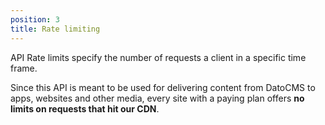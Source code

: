```yaml
---
position: 3
title: Rate limiting
---
```


API Rate limits specify the number of requests a client in a specific time frame.

Since this API is meant to be used for delivering content from DatoCMS to apps, websites and other media, every site with a paying plan offers **no limits on requests that hit our CDN**.



